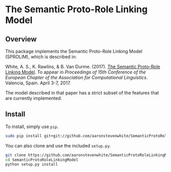 # The Semantic Proto-Role Linking Model

## Overview

This package implements the Semantic Proto-Role Linking Model (SPROLIM), which is described in:

White, A. S., K. Rawlins, & B. Van Durme. (2017). [The Semantic Proto-Role Linking Model](http://aclweb.org/anthology/E/E17/E17-2015.pdf). To appear in *Proceedings of 15th Conference of the European Chapter of the Association for Computational Linguistics*. Valencia, Spain. April 3-7, 2017.

The model described in that paper has a strict subset of the features that are currently implemented.

## Install

To install, simply use `pip`.

```bash
sudo pip install git+git://github.com/aaronstevenwhite/SemanticProtoRoleLinkingModel.git
```

You can also clone and use the included `setup.py`.

```bash
git clone https://github.com/aaronstevenwhite/SemanticProtoRoleLinkingModel
cd SemanticProtoRoleLinkingModel
python setup.py install
```
